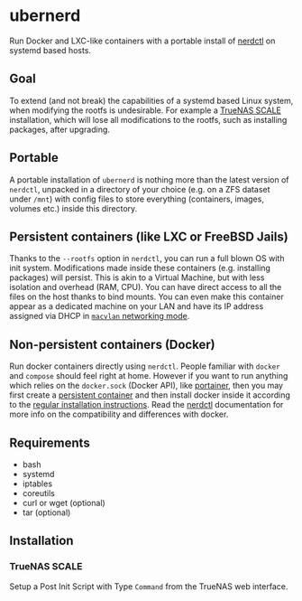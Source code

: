 # ubernerd
Run Docker and LXC-like containers with a portable install of [nerdctl](https://github.com/containerd/nerdctl) on systemd based hosts.

## Goal
To extend (and not break) the capabilities of a systemd based Linux system, when modifying the rootfs is undesirable. For example a [TrueNAS SCALE](https://www.truenas.com/truenas-scale/) installation, which will lose all modifications to the rootfs, such as installing packages, after upgrading.

## Portable
A portable installation of `ubernerd` is nothing more than the latest version of `nerdctl`, unpacked in a directory of your choice (e.g. on a ZFS dataset under `/mnt`) with config files to store everything (containers, images, volumes etc.) inside this directory.

## Persistent containers (like LXC or FreeBSD Jails)
Thanks to the `--rootfs` option in `nerdctl`, you can run a full blown OS with init system. Modifications made inside these containers (e.g. installing packages) will persist. This is akin to a Virtual Machine, but with less isolation and overhead (RAM, CPU). You can have direct access to all the files on the host thanks to bind mounts. You can even make this container appear as a dedicated machine on your LAN and have its IP address assigned via DHCP in [`macvlan` networking mode](https://github.com/containerd/nerdctl/blob/main/docs/cni.md#macvlanipvlan-networks).

## Non-persistent containers (Docker)
Run docker containers directly using `nerdctl`. People familiar with `docker` and `compose` should feel right at home. However if you want to run anything which relies on the `docker.sock` (Docker API), like [portainer](https://github.com/portainer/portainer/issues/5964), then you may first create a [persistent container](#persistent-containers-like-lxc-or-freebsd-jails) and then install docker inside it according to the [regular installation instructions](https://docs.docker.com/engine/install/#server). Read the [nerdctl](https://github.com/containerd/nerdctl) documentation for more info on the compatibility and differences with docker.

## Requirements
- bash
- systemd
- iptables
- coreutils
- curl or wget (optional)
- tar (optional)

## Installation

### TrueNAS SCALE
Setup a Post Init Script with Type `Command` from the TrueNAS web interface.